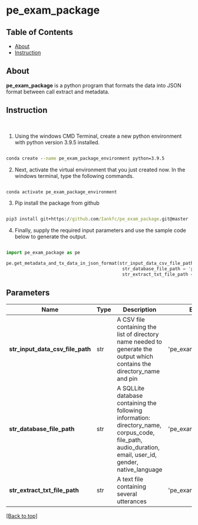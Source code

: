# **pe_exam_package**

## Table of Contents

- [About](#about)
- [Instruction](#Instruction)


## **About** <a name = "about"></a>

**pe_exam_package** is a python program that formats the data into JSON format between call extract and metadata.

## **Instruction** <a name = "Instruction"></a>

<br>

1. Using the windows CMD Terminal, create a new python environment with python version 3.9.5 installed.

```cmd

conda create --name pe_exam_package_environment python=3.9.5

```
2. Next, activate the virtual environment that you just created now. In the windows terminal, type the following commands.


```cmd

conda activate pe_exam_package_environment

```

3. Pip install the package from github


```cmd

pip3 install git+https://github.com/Iankfc/pe_exam_package.git@master

```

4. Finally, supply the required input parameters and use the sample code below to generate the output. 


```python

import pe_exam_package as pe

pe.get_metadata_and_tx_data_in_json_format(str_input_data_csv_file_path = r"pe_exam/input_file.csv",
                                            str_database_file_path = 'pe_exam/qa_report.db',
                                            str_extract_txt_file_path = 'pe_exam/extract.txt')

```


## **Parameters**

Name | Type | Description | Example
------ | ------ |------ |------ 
**str_input_data_csv_file_path** | str | A CSV file containing the list of directory name needed to generate the output which contains the directory_name and pin | 'pe_exam/input_file.csv'
**str_database_file_path** | str | A SQLLite database containing the following information: <br> directory_name, corpus_code, file_path, audio_duration, email, user_id, gender, native_language  | 'pe_exam/qa_report.db'
**str_extract_txt_file_path** | str | A text file containing several utterances | 'pe_exam/extract.txt'




[[Back to top]](#)  